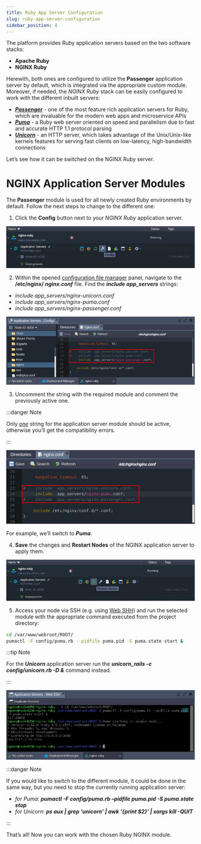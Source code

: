 ```yaml
---
title: Ruby App Server Configuration
slug: ruby-app-server-configuration
sidebar_position: 4
---
```


<!-- ## Ruby Application Server Configuration -->

The platform provides Ruby application servers based on the two software stacks:

- **Apache Ruby**
- **NGINX Ruby**

Herewith, both ones are configured to utilize the **Passenger** application server by default, which is integrated via the appropriate custom module. Moreover, if needed, the _NGINX Ruby_ stack can be easily configured to work with the different inbuilt servers:

- [**_Passenger_**](https://www.phusionpassenger.com/) - one of the most feature rich application servers for Ruby, which are invaluable for the modern web apps and microservice APIs
- [**_Puma_**](https://puma.io/) - a Ruby web server oriented on speed and parallelism due to fast and accurate HTTP 1.1 protocol parsing
- [**_Unicorn_**](https://yhbt.net/unicorn/) - an HTTP server, which takes advantage of the Unix/Unix-like kernels features for serving fast clients on low-latency, high-bandwidth connections

Let’s see how it can be switched on the NGINX Ruby server.

# NGINX Application Server Modules

The **Passenger** module is used for all newly created Ruby environments by default. Follow the next steps to change to the different one:

1. Click the **Config** button next to your _NGINX Ruby_ application server.

<div style={{
    display:'flex',
    justifyContent: 'center',
    margin: '0 0 1rem 0'
}}>

![Locale Dropdown](./img/RubyAppServerConfiguration/01-nginx-ruby-server-config-button.png)

</div>

2. Within the opened [configuration file manager](/application-setting/configuration-file-manager#configuration-file-manager) panel, navigate to the **/etc/nginx/** **_nginx.conf_** file. Find the **_include app_servers_** strings:

- _include app_servers/nginx-unicorn.conf_
- _include app_servers/nginx-puma.conf_
- _include app_servers/nginx-passenger.conf_

<div style={{
    display:'flex',
    justifyContent: 'center',
    margin: '0 0 1rem 0'
}}>

![Locale Dropdown](./img/RubyAppServerConfiguration/02-nginxconf-include-application-server-modules.png)

</div>

3. Uncomment the string with the required module and comment the previously active one.

:::danger Note

Only _<u>one</u>_ string for the application server module should be active, otherwise you’ll get the compatibility errors.

:::

<div style={{
    display:'flex',
    justifyContent: 'center',
    margin: '0 0 1rem 0'
}}>

![Locale Dropdown](./img/RubyAppServerConfiguration/03-adjust-nginx-ruby-application-server-settings.png)

</div>

For example, we’ll switch to **_Puma_**.

4. **Save** the changes and **Restart Nodes** of the NGINX application server to apply them.

<div style={{
    display:'flex',
    justifyContent: 'center',
    margin: '0 0 1rem 0'
}}>

![Locale Dropdown](./img/RubyAppServerConfiguration/04-nginx-ruby-server-restart-nodes.png)

</div>

5. Access your node via SSH (e.g. using [Web SHH](/deployment-tools/ssh/ssh-access/web-ssh#ssh-access-via-web-browser)) and run the selected module with the appropriate command executed from the project directory:

```bash
cd /var/www/webroot/ROOT/
pumactl -F config/puma.rb --pidfile puma.pid -S puma.state start &
```

:::tip Note

For the **_Unicorn_** application server run the **_unicorn_rails -c config/unicorn.rb -D &_** command instead.

:::

<div style={{
    display:'flex',
    justifyContent: 'center',
    margin: '0 0 1rem 0'
}}>

![Locale Dropdown](./img/RubyAppServerConfiguration/05--nginx-ruby-start-puma-application-server-via-ssh.png)

</div>

:::danger Note

If you would like to switch to the different module, it could be done in the same way, but you need to stop the currently running application server:

- _for Puma_: **_pumactl -F config/puma.rb –pidfile puma.pid -S puma.state stop_**
- _for Unicorn_: **_ps aux | grep ‘unicorn’ | awk ‘{print $2}’ | xargs kill -QUIT_**

:::

That’s all! Now you can work with the chosen Ruby NGINX module.
